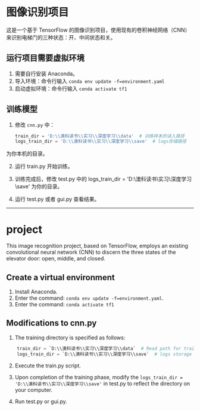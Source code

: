 # 图像识别项目

这是一个基于 TensorFlow 的图像识别项目，使用现有的卷积神经网络（CNN）来识别电梯门的三种状态：开、中间状态和关。

## 运行项目需要虚拟环境

1. 需要自行安装 Anaconda。
2. 导入环境：命令行输入 `conda env update -f=environment.yaml`
3. 启动虚拟环境：命令行输入 `conda activate tf1`

## 训练模型

1. 修改 `cnn.py` 中：
   ```python
   train_dir = 'D:\\澳科读书\\实习\\深度学习\\data'  # 训练样本的读入路径
   logs_train_dir = 'D:\\澳科读书\\实习\\深度学习\\save'  # logs存储路径
   ```
  为你本机的目录。

2. 运行 train.py 开始训练。

3. 训练完成后，修改 test.py 中的 logs_train_dir = 'D:\\澳科读书\\实习\\深度学习\\save' 为你的目录。

4. 运行 test.py 或者 gui.py 查看结果。

-------------------------------   
# project
This image recognition project, based on TensorFlow, employs an existing convolutional neural network (CNN) to discern the three states of the elevator door: open, middle, and closed.

## Create a virtual environment
1. Install Anaconda.
2. Enter the command: `conda env update -f=environment.yaml`.
3. Enter the command: `conda activate tf1`
   
## Modifications to cnn.py 
1. The training directory is specified as follows:<br>
```python
    train_dir = `D:\\澳科读书\\实习\\深度学习\\data`  # Read path for training samples<br>
    logs_train_dir = `D:\\澳科读书\\实习\\深度学习\\save`  # logs storage path
```
2. Execute the train.py script.

3. Upon completion of the training phase, modify the `logs_train_dir = 'D:\\澳科读书\\实习\\深度学习\\save'` in test.py to reflect the directory on your computer.

4. Run test.py or gui.py.
